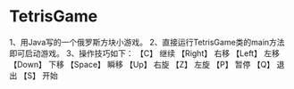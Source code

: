 # TetrisGame
1、用Java写的一个俄罗斯方块小游戏。
2、直接运行TetrisGame类的main方法即可启动游戏。
3、操作技巧如下：
【C】        继续
【Right】    右移
【Left】     左移
【Down】     下移
【Space】    瞬移
【Up】       右旋
【Z】        左旋
【P】        暂停
【Q】        退出
【S】        开始
